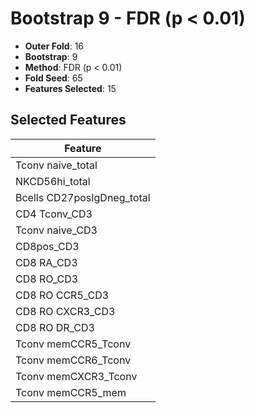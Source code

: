 # Bootstrap 9 - FDR (p < 0.01)

- **Outer Fold**: 16
- **Bootstrap**: 9
- **Method**: FDR (p < 0.01)
- **Fold Seed**: 65
- **Features Selected**: 15

## Selected Features

| Feature |
|---------|
| Tconv naive_total |
| NKCD56hi_total |
| Bcells CD27posIgDneg_total |
| CD4 Tconv_CD3 |
| Tconv naive_CD3 |
| CD8pos_CD3 |
| CD8 RA_CD3 |
| CD8 RO_CD3 |
| CD8 RO CCR5_CD3 |
| CD8 RO CXCR3_CD3 |
| CD8 RO DR_CD3 |
| Tconv memCCR5_Tconv |
| Tconv memCCR6_Tconv |
| Tconv memCXCR3_Tconv |
| Tconv memCCR5_mem |
